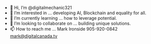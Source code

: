 - 👋 Hi, I’m @digitalmechanic321
- 👀 I’m interested in ... developing AI, Blockchain and equality for all.
- 🌱 I’m currently learning ... how to leverage potential.
- 💞️ I’m looking to collaborate on ... building unique solutions.
- 📫 How to reach me ... Mark Ironside 905-920-0842 mark@digitalcanada.tv

<!---
digitalmechanic321/digitalmechanic321 is a ✨ special ✨ repository because its `README.md` (this file) appears on your GitHub profile.
You can click the Preview link to take a look at your changes.
--->
